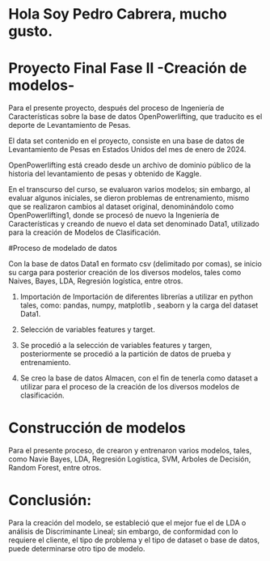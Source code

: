 # Hola Soy Pedro Cabrera, mucho gusto.

# Proyecto Final Fase II -Creación de modelos-

Para el presente proyecto, después del proceso de Ingeniería de Características sobre la base de datos OpenPowerlifting, que traducito es el deporte de Levantamiento de Pesas.

El data set contenido en el proyecto, consiste en una base de datos de Levantamiento de Pesas en Estados Unidos del mes de enero de 2024. 

OpenPowerlifting está creado desde un archivo de dominio público de la historia del levantamiento de pesas y obtenido de Kaggle.

En el transcurso del curso, se evaluaron varios modelos; sin embargo, al evaluar algunos iniciales, se dieron problemas de entrenamiento, mismo que se realizaron cambios al dataset original, denominándolo como OpenPowerlifting1, donde se procesó de nuevo la Ingeniería de Características y creando de nuevo el data set denominado Data1, utilizado para la creación de Modelos de Clasificación.
 
#Proceso de modelado de datos

Con la base de datos Data1 en formato csv (delimitado por comas), se inicio su carga para posterior creación de los diversos modelos, tales como Naives, Bayes, LDA, Regresión logística, entre otros.

1.	Importación de Importación de diferentes librerías a utilizar en python tales, como: pandas, numpy, matplotlib , seaborn y la carga del dataset Data1.

2.	Selección de variables features y target. 

3.	Se procedió a la selección de variables features y targen, posteriormente se procedió a la partición de datos de prueba y entrenamiento.

4.	Se creo la base de datos Almacen, con el fin de tenerla como dataset a utilizar para el proceso de la creación de los diversos modelos de clasificación.

# Construcción de modelos

Para el presente proceso, de crearon y entrenaron varios modelos, tales, como Navie Bayes, LDA, Regresión Logística, SVM, Arboles de Decisión, Random Forest, entre otros.

# Conclusión:

Para la creación del modelo, se estableció que el mejor fue el de LDA o análisis de Discriminante Lineal; sin embargo, de conformidad con lo requiere el cliente, el tipo de problema y el tipo de dataset o base de datos, puede determinarse otro tipo de modelo. 
